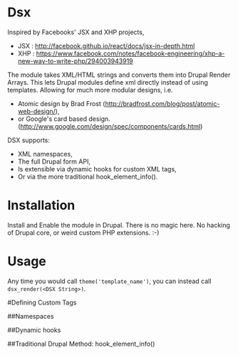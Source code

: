 Dsx
===

Inspired by Facebooks' JSX and XHP projects,
 - JSX : http://facebook.github.io/react/docs/jsx-in-depth.html
 - XHP : https://www.facebook.com/notes/facebook-engineering/xhp-a-new-way-to-write-php/294003943919

The module takes XML/HTML strings and converts them into Drupal Render Arrays.
This lets Drupal modules define xml directly instead of using templates.
Allowing for much more modular designs, i.e.
 - Atomic design by Brad Frost (http://bradfrost.com/blog/post/atomic-web-design/),
 - or Google's card based design. (http://www.google.com/design/spec/components/cards.html)

DSX supports:
 - XML namespaces,
 - The full Drupal form API,
 - Is extensible via dynamic hooks for custom XML tags,
 - Or via the more traditional hook_element_info().

Installation
==============
Install and Enable the module in Drupal.
There is no magic here.
No hacking of Drupal core, or weird custom PHP extensions. :-)

Usage
======
Any time you would call `theme('template_name')`, you can instead call `dsx_render(<DSX String>)`.



#Defining Custom Tags


##Namespaces


##Dynamic hooks


##Traditional Drupal Method: hook_element_info()
